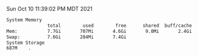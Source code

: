 Sun Oct 10 11:39:02 PM MDT 2021
```bash
System Memory
               total        used        free      shared  buff/cache   available
Mem:           7.7Gi       707Mi       4.6Gi       9.0Mi       2.4Gi       6.7Gi
Swap:          7.6Gi       284Mi       7.4Gi
System Storage
687M	.
```
